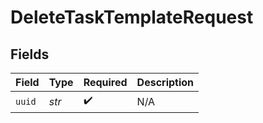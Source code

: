 # DeleteTaskTemplateRequest


## Fields

| Field              | Type               | Required           | Description        |
| ------------------ | ------------------ | ------------------ | ------------------ |
| `uuid`             | *str*              | :heavy_check_mark: | N/A                |